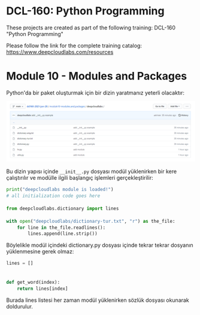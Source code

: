 # DCL-160: Python Programming

These projects are created as part of the following training: DCL-160 "Python Programming"

Please follow the link for the complete training catalog: https://www.deepcloudlabs.com/resources

# Module 10 - Modules and Packages

Python'da bir paket oluşturmak için bir dizin yaratmanız yeterli olacaktır:

![Installation folder](module10-figure01.png?raw=true "package directory content")

Bu dizin yapısı içinde `__init__.py` dosyası modül yüklenirken bir kere çalıştırılır ve modülle ilgili başlangıç işlemleri gerçekleştirilir:

```python
print("deepcloudlabs module is loaded!")
# all initialization code goes here

from deepcloudlabs.dictionary import lines

with open("deepcloudlabs/dictionary-tur.txt", "r") as the_file:
    for line in the_file.readlines():
        lines.append(line.strip())
```

Böylelikle modül içindeki dictionary.py dosyası içinde tekrar tekrar dosyanın yüklenmesine gerek olmaz:


```python
lines = []


def get_word(index):
    return lines[index]
```

Burada lines listesi her zaman modül yüklenirken sözlük dosyası okunarak doldurulur.
